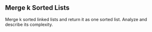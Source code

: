 

Merge k Sorted Lists 
---


Merge k sorted linked lists and return it as one sorted list. Analyze and describe its complexity.


